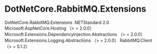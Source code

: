 # DotNetCore.RabbitMQ.Extensions
DotNetCore.RabbitMQ.Extensions
.NETStandard 2.0
Microsoft.AspNetCore.Hosting （> = 2.0.0）
Microsoft.Extensions.DependencyInjection.Abstractions （> = 2.0.0）
Microsoft.Extensions.Logging.Abstractions （> = 2.0.0）
RabbitMQ.Client （> = 5.1.2）
